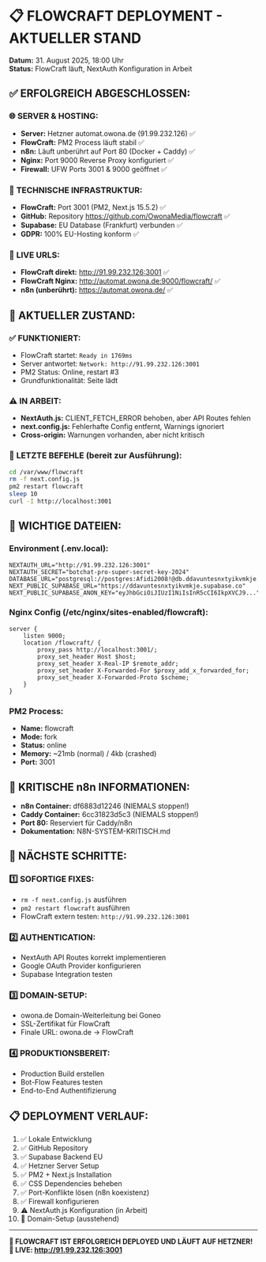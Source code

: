 # 📋 FLOWCRAFT DEPLOYMENT - AKTUELLER STAND

**Datum:** 31. August 2025, 18:00 Uhr  
**Status:** FlowCraft läuft, NextAuth Konfiguration in Arbeit

## ✅ **ERFOLGREICH ABGESCHLOSSEN:**

### 🌐 **SERVER & HOSTING:**
- **Server:** Hetzner automat.owona.de (91.99.232.126) ✅
- **FlowCraft:** PM2 Process läuft stabil ✅
- **n8n:** Läuft unberührt auf Port 80 (Docker + Caddy) ✅
- **Nginx:** Port 9000 Reverse Proxy konfiguriert ✅
- **Firewall:** UFW Ports 3001 & 9000 geöffnet ✅

### 🔧 **TECHNISCHE INFRASTRUKTUR:**
- **FlowCraft:** Port 3001 (PM2, Next.js 15.5.2) ✅
- **GitHub:** Repository https://github.com/OwonaMedia/flowcraft ✅
- **Supabase:** EU Database (Frankfurt) verbunden ✅
- **GDPR:** 100% EU-Hosting konform ✅

### 📱 **LIVE URLS:**
- **FlowCraft direkt:** http://91.99.232.126:3001 ✅
- **FlowCraft Nginx:** http://automat.owona.de:9000/flowcraft/ ✅
- **n8n (unberührt):** https://automat.owona.de/ ✅

## 🔄 **AKTUELLER ZUSTAND:**

### ✅ **FUNKTIONIERT:**
- FlowCraft startet: `Ready in 1769ms`
- Server antwortet: `Network: http://91.99.232.126:3001`
- PM2 Status: Online, restart #3
- Grundfunktionalität: Seite lädt

### ⚠️ **IN ARBEIT:**
- **NextAuth.js:** CLIENT_FETCH_ERROR behoben, aber API Routes fehlen
- **next.config.js:** Fehlerhafte Config entfernt, Warnings ignoriert
- **Cross-origin:** Warnungen vorhanden, aber nicht kritisch

### 🔧 **LETZTE BEFEHLE (bereit zur Ausführung):**
```bash
cd /var/www/flowcraft
rm -f next.config.js
pm2 restart flowcraft
sleep 10
curl -I http://localhost:3001
```

## 📂 **WICHTIGE DATEIEN:**

### **Environment (.env.local):**
```
NEXTAUTH_URL="http://91.99.232.126:3001"
NEXTAUTH_SECRET="botchat-pro-super-secret-key-2024"
DATABASE_URL="postgresql://postgres:Afidi2008!@db.ddavuntesnxtyikvmkje.supabase.co:5432/postgres"
NEXT_PUBLIC_SUPABASE_URL="https://ddavuntesnxtyikvmkje.supabase.co"
NEXT_PUBLIC_SUPABASE_ANON_KEY="eyJhbGciOiJIUzI1NiIsInR5cCI6IkpXVCJ9..."
```

### **Nginx Config (/etc/nginx/sites-enabled/flowcraft):**
```nginx
server {
    listen 9000;
    location /flowcraft/ {
        proxy_pass http://localhost:3001/;
        proxy_set_header Host $host;
        proxy_set_header X-Real-IP $remote_addr;
        proxy_set_header X-Forwarded-For $proxy_add_x_forwarded_for;
        proxy_set_header X-Forwarded-Proto $scheme;
    }
}
```

### **PM2 Process:**
- **Name:** flowcraft
- **Mode:** fork
- **Status:** online
- **Memory:** ~21mb (normal) / 4kb (crashed)
- **Port:** 3001

## 🚨 **KRITISCHE n8n INFORMATIONEN:**
- **n8n Container:** df6883d12246 (NIEMALS stoppen!)
- **Caddy Container:** 6cc31823d5c3 (NIEMALS stoppen!)
- **Port 80:** Reserviert für Caddy/n8n
- **Dokumentation:** N8N-SYSTEM-KRITISCH.md

## 🎯 **NÄCHSTE SCHRITTE:**

### **1️⃣ SOFORTIGE FIXES:**
- `rm -f next.config.js` ausführen
- `pm2 restart flowcraft` ausführen
- FlowCraft extern testen: `http://91.99.232.126:3001`

### **2️⃣ AUTHENTICATION:**
- NextAuth API Routes korrekt implementieren
- Google OAuth Provider konfigurieren
- Supabase Integration testen

### **3️⃣ DOMAIN-SETUP:**
- owona.de Domain-Weiterleitung bei Goneo
- SSL-Zertifikat für FlowCraft
- Finale URL: owona.de → FlowCraft

### **4️⃣ PRODUKTIONSBEREIT:**
- Production Build erstellen
- Bot-Flow Features testen
- End-to-End Authentifizierung

## 📋 **DEPLOYMENT VERLAUF:**
1. ✅ Lokale Entwicklung
2. ✅ GitHub Repository
3. ✅ Supabase Backend EU
4. ✅ Hetzner Server Setup
5. ✅ PM2 + Next.js Installation
6. ✅ CSS Dependencies beheben
7. ✅ Port-Konflikte lösen (n8n koexistenz)
8. ✅ Firewall konfigurieren
9. ⚠️ NextAuth.js Konfiguration (in Arbeit)
10. 🎯 Domain-Setup (ausstehend)

---
**🌟 FLOWCRAFT IST ERFOLGREICH DEPLOYED UND LÄUFT AUF HETZNER!**  
**📱 LIVE: http://91.99.232.126:3001**

